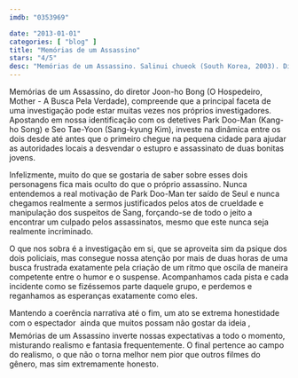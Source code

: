```yaml
---
imdb: "0353969"

date: "2013-01-01"
categories: [ "blog" ]
title: "Memórias de um Assassino"
stars: "4/5"
desc: "Memórias de um Assassino. Salinui chueok (South Korea, 2003). Dirigido por Joon-ho Bong. Escrito por Joon-ho Bong, Kwang-rim Kim, Sung-bo Shim. Com Kang-ho Song, Sang-kyung Kim, Roe-ha Kim, Jae-ho Song, Hie-bong Byeon, Seo-hie Ko, No-shik Park, Hae-il Park, Jong-ryol Choi."
---
```

Memórias de um Assassino, do diretor Joon-ho Bong (O Hospedeiro, Mother - A Busca Pela Verdade), compreende que a principal faceta de uma investigação pode estar muitas vezes nos próprios investigadores. Apostando em nossa identificação com os detetives Park Doo-Man (Kang-ho Song) e Seo Tae-Yoon (Sang-kyung Kim), investe na dinâmica entre os dois desde até antes que o primeiro chegue na pequena cidade para ajudar as autoridades locais a desvendar o estupro e assassinato de duas bonitas jovens.

Infelizmente, muito do que se gostaria de saber sobre esses dois personagens fica mais oculto do que o próprio assassino. Nunca entendemos a real motivação de Park Doo-Man ter saído de Seul e nunca chegamos realmente a sermos justificados pelos atos de crueldade e manipulação dos suspeitos de Sang, forçando-se de todo o jeito a encontrar um culpado pelos assassinatos, mesmo que este nunca seja realmente incriminado.

O que nos sobra é a investigação em si, que se aproveita sim da psique dos dois policiais, mas consegue nossa atenção por mais de duas horas de uma busca frustrada exatamente pela criação de um ritmo que oscila de maneira competente entre o humor e o suspense. Acompanhamos cada pista e cada incidente como se fizéssemos parte daquele grupo, e perdemos e reganhamos as esperanças exatamente como eles.

Mantendo a coerência narrativa até o fim, um ato se extrema honestidade com o espectador  ainda que muitos possam não gostar da ideia , Memórias de um Assassino inverte nossas expectativas a todo o momento, misturando realismo e fantasia frequentemente. O final pertence ao campo do realismo, o que não o torna melhor nem pior que outros filmes do gênero, mas sim extremamente honesto.

